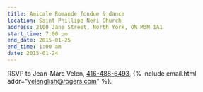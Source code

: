 ```yaml
---
title: Amicale Romande fondue & dance
location: Saint Phillipe Neri Church
address: 2100 Jane Street, North York, ON M3M 1A1
start_time: 7:00 pm
end_date: 2015-01-25
end_time: 1:00 am
date: 2015-01-24
---
```


RSVP to Jean-Marc Velen, [416-488-6493][tel], {% include email.html
addr="velenglish@rogers.com" %}.

[tel]: <tel:416-488-6493>
